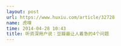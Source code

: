 ```yaml
---
layout: post
url: https://www.huxiu.com/article/32728
name: 虎嗅
time: 2014-04-28 10:43
title: 听资深用户说：豆瓣最让人着急的4个问题
---
```


